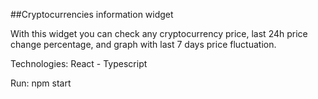 ##Cryptocurrencies information widget

With this widget you can check any cryptocurrency price, last 24h price change percentage, and graph with last 7 days price fluctuation.

Technologies: React - Typescript

Run: npm start